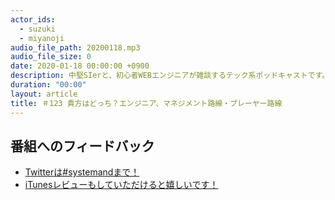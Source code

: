 ```yaml
---
actor_ids:
  - suzuki
  - miyanoji
audio_file_path: 20200118.mp3
audio_file_size: 0
date: 2020-01-18 00:00:00 +0900
description: 中堅SIerと、初心者WEBエンジニアが雑談するテック系ポッドキャストです。
duration: "00:00"
layout: article
title: ＃123 貴方はどっち？エンジニア、マネジメント路線・プレーヤー路線
---
```

## 番組へのフィードバック
* [Twitterは#systemandまで！](https://twitter.com/search?q=%23systemand)
* [iTunesレビューもしていただけると嬉しいです！](https://itunes.apple.com/jp/podcast/systemand-online/id1205168408?mt=2)

